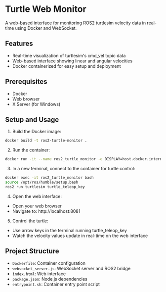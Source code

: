 # Turtle Web Monitor

A web-based interface for monitoring ROS2 turtlesim velocity data in real-time using Docker and WebSocket.

## Features
- Real-time visualization of turtlesim's cmd_vel topic data
- Web-based interface showing linear and angular velocities
- Docker containerized for easy setup and deployment

## Prerequisites
- Docker
- Web browser
- X Server (for Windows)

## Setup and Usage

1. Build the Docker image:
```bash
docker build -t ros2-turtle-monitor .
```

2. Run the container:
```bash
docker run -it --name ros2_turtle_monitor -e DISPLAY=host.docker.internal:0.0 -p 8081:8081 ros2-turtle-monitor node websocket_server.js
```

3. In a new terminal, connect to the container for turtle control:
```bash
docker exec -it ros2_turtle_monitor bash
source /opt/ros/humble/setup.bash
ros2 run turtlesim turtle_teleop_key
```

4. Open the web interface:
- Open your web browser
- Navigate to: http://localhost:8081

5. Control the turtle:
- Use arrow keys in the terminal running turtle_teleop_key
- Watch the velocity values update in real-time on the web interface

## Project Structure
- `Dockerfile`: Container configuration
- `websocket_server.js`: WebSocket server and ROS2 bridge
- `index.html`: Web interface
- `package.json`: Node.js dependencies
- `entrypoint.sh`: Container entry point script